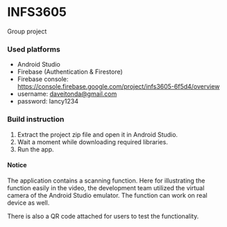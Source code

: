 # INFS3605
Group project

### Used platforms
- Android Studio
- Firebase (Authentication & Firestore)
- Firebase console: https://console.firebase.google.com/project/infs3605-6f5d4/overview
- username: daveitonda@gmail.com
- password: Iancy1234

### Build instruction
1. Extract the project zip file and open it in Android Studio.
2. Wait a moment while downloading required libraries.
3. Run the app.

#### Notice
The application contains a scanning function. Here for illustrating the function easily in the video, the development team utilized the virtual camera of the Android Studio emulator. The function can work on real device as well.

There is also a QR code attached for users to test the functionality.


